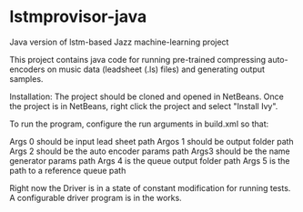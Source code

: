 # lstmprovisor-java
Java version of lstm-based Jazz machine-learning project

This project contains java code for running pre-trained compressing auto-encoders on music data (leadsheet (.ls) files) and generating output samples.

Installation:
The project should be cloned and opened in NetBeans.
Once the project is in NetBeans, right click the project and select "Install Ivy".

To run the program, configure the run arguments in build.xml so that:

Args 0 should be input lead sheet path
Argos 1 should be output folder path
Args 2 should be the auto encoder params path
Args3 should be the name generator params path
Args 4 is the queue output folder path
Args 5 is the path to a reference queue path

Right now the Driver is in a state of constant modification for running tests. A configurable driver program is in the works.
